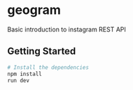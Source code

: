 # geogram
Basic introduction to instagram REST API

## Getting Started

```bash
# Install the dependencies
npm install
run dev
```

